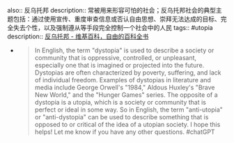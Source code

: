 also:: 反乌托邦
description:: 常被用来形容可怕的社会；反乌托邦社会的典型主题包括：通过使用宣传、重度审查信息或否认自由思想、崇拜无法达成的目标、完全失去个性，以及强制遵从等手段完全控制一个社会中的人民
tags:: #utopia
description:: [反乌托邦 - 维基百科，自由的百科全书](https://zh.wikipedia.org/wiki/%E5%8F%8D%E4%B9%8C%E6%89%98%E9%82%A6)

  - > In English, the term "dystopia" is used to describe a society or community that is oppressive, controlled, or unpleasant, especially one that is imagined or projected into the future. Dystopias are often characterized by poverty, suffering, and lack of individual freedom.
    Examples of dystopias in literature and media include George Orwell's "1984," Aldous Huxley's "Brave New World," and the "Hunger Games" series.
    The opposite of a dystopia is a utopia, which is a society or community that is perfect or ideal in some way.
    So in English, the term "anti-utopia" or "anti-dystopia" can be used to describe something that is opposed to or critical of the idea of a utopian society.
    I hope this helps! Let me know if you have any other questions.
    #chatGPT